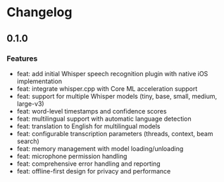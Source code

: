 # Changelog

## 0.1.0

### Features

- feat: add initial Whisper speech recognition plugin with native iOS implementation
- feat: integrate whisper.cpp with Core ML acceleration support
- feat: support for multiple Whisper models (tiny, base, small, medium, large-v3)
- feat: word-level timestamps and confidence scores
- feat: multilingual support with automatic language detection
- feat: translation to English for multilingual models
- feat: configurable transcription parameters (threads, context, beam search)
- feat: memory management with model loading/unloading
- feat: microphone permission handling
- feat: comprehensive error handling and reporting
- feat: offline-first design for privacy and performance